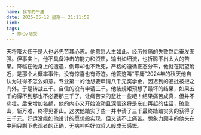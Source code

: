 ```yaml
---
name: 我写的平庸
date: 2025-05-12 星期一 21:11:58
link: 
tags:
  - 修心/感受
---
```

天将降大任于是人也必先苦其心志。他意愿人生如此。经历惨痛的失败然后奋发图强。但事实上，他不具备冲击的能力和资质，输出如细流，也折腾不出太大的苦果。降临在他身上的遭遇，倒霉却也不致死，严格的遵循正态分布，他就在期望附近，是那个大概率事件，没有惊喜也有奇迹。他管这叫“平庸”2024年的秋天他自认为过得不怎么如意。专业第一的他想要申请八千元奖学金，因迟到的通批被拒之门外。于是转战五千。自信的没有申请三千。他按规矩预想了最坏的结果，如果五千的得不到那也不必要那三千了，让痛苦来的悲壮一些吧！结果痛苦成真，但并不悲壮。后来增加名额，他的内心又开始波动且深信这将是东山再起的佳话，破重山，斩万难，终得见春山。这次他踏实了些一并申请了三千最终踏踏实实的获得了三千元。好运没能如他设计的愿想般实现，但又谈不上痛苦。想象力颇丰的他夹在中间只剩下悲观者的正确，无病呻吟好似哲人般成天感慨。